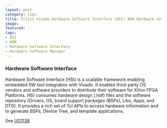 ```yaml
---
layout: post
category: tips
title: Xilinx Vivado Hardware Software Interface (HSI) AKA Hardware Software Manager (HSM)
image: 
featured: 
tags: 
- HSI
- HSM
- Hardware Software Interface 
- Hardware Software Manager
---
```


### Hardware Software Interface

Hardware Software Interface (HSI) is a scalable framework enabling embedded SW tool integration with Vivado. It enables third-party OS vendors and software providers to distribute
their software for Xilinx FPGA Platforms. HSI consumes hardware design (.hdf) files and the software repository (Drivers, OS, board support packages (BSPs), Libs, Apps, and DTG). It provides a rich set of Tcl APIs to access hardware information and to generate BSPs, Device Tree, and template applications.

See [UG1138](http://www.xilinx.com/support/documentation/sw_manuals/xilinx2014_4/ug1138-generating-basic-software-platforms.pdf)






